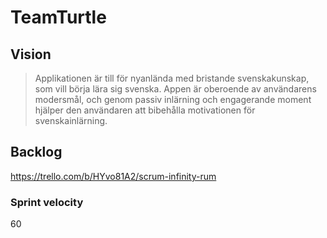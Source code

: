 ﻿# TeamTurtle

## Vision
> Applikationen är till för nyanlända med bristande svenskakunskap, som vill börja lära sig svenska. Appen är oberoende av användarens modersmål, och genom passiv inlärning och engagerande moment hjälper den användaren att bibehålla motivationen för  svenskainlärning.

## Backlog
https://trello.com/b/HYvo81A2/scrum-infinity-rum

### Sprint velocity
60
